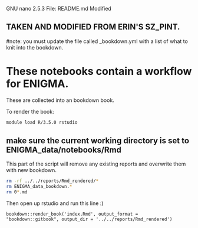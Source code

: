 GNU nano 2.5.3                                              File: README.md                                                                                         Modified  


## TAKEN AND MODIFIED FROM ERIN'S SZ_PINT.

#note: you must update the file called  _bookdown.yml with a list of what to knit into the bookdown.

# These notebooks contain a workflow for ENIGMA.

These are collected into an bookdown book.

To render the book:

```sh
module load R/3.5.0 rstudio
```

## make sure the current working directory is set to ENIGMA_data/notebooks/Rmd
This part of the script will remove any existing reports and overwrite them with new bookdown.

```sh
rm -rf ../../reports/Rmd_rendered/*
rm ENIGMA_data_bookdown.*
rm 0*.md
```
Then open up rstudio and run this line :)
```{r}
bookdown::render_book('index.Rmd', output_format = "bookdown::gitbook", output_dir = '../../reports/Rmd_rendered')
```
